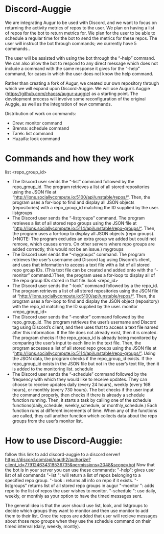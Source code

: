 # Discord-Auggie
We are integrating Augur to be used with Discord, and we want to focus on returning the activity metrics of repos to the user. We plan on having a list of repos for the bot to return metrics for. We plan for the user to be able to schedule a regular time for the bot to send the metrics for these repos. The user will instruct the bot through commands; we currently have 5 commands..   

The user will be assisted with using the bot through the “-help” command. We can also allow the bot to respond to any direct message which does not include a command with the same response it gives for the “-help” command, for cases in which the user does not know the help command.

Rather than creating a fork of Augur, we created our own repository through which we will expand upon Discord-Auggie. We will use Augur’s Auggie (https://github.com/chaoss/augur-auggie) as a starting point. The development process will involve some reconfiguration of the original Auggie, as well as the integration of new commands. 


Distribution of work on commands:
- Drew: monitor command
- Brenna: schedule command
- Tarek: list command
- Huzaifa: look command

# Commands and how they work
list <repo_group_id>
- The Discord user sends the “-list” command followed by the repo_group_id. The program retrieves a list of all stored repositories using the JSON file at “http://lions.sociallycompute.io:5100/api/unstable/repos/“. Then, the program uses a for-loop to find and display all JSON objects (repositories) with a repo_group_id matching the ID supplied by the user. 
listgroups
- The Discord user sends the “-listgroups” command. The program retrieves a list of all stored repo groups using the JSON file at “http://lions.sociallycompute.io:5114/api/unstable/repo-groups/“. Then, the program uses a for-loop to display all JSON objects (repo groups). (*NOTE: The program excludes an extra group we added but could not remove, which causes errors. On other servers where repo groups are added correctly, this would not be an issue.)
mygroups
- The Discord user sends the “-mygroups” command. The program retrieves the user’s username and Discord tag using Discord’s client, and uses that information to access a text file with a list of all stored repo group IDs.  (This text file can be created and added onto with the “-monitor” command.)Then, the program uses a for-loop to display all of the repo group IDs stored in that file. 
look <repo_id>
- The Discord user sends the “-look” command followed by a the repo_id. The program retrieves a list of all stored repositories using the JSON file at “http://lions.sociallycompute.io:5100/api/unstable/repos/“. Then, the program uses a for-loop to find and display the JSON object (repository) with the repo_id matching the ID supplied by the user. 
monitor <repo_group_id>
- The Discord user sends the “-monitor” command followed by the repo_group_id. The program retrieves the user’s username and Discord tag using Discord’s client, and then uses that to access a text file named after this information. If the file does not already exist, then it is created. The program checks if the repo_group_id is already being monitored by comparing the user’s input to each line in the text file. Then, the program accesses a list of all stored repo groups using the JSON file at “http://lions.sociallycompute.io:5114/api/unstable/repo-groups/”. Using the JSON data, the program checks if the repo_group_id exists. If the repo_group_id exists in the JSON file but not in the user’s text file, then it is added to the monitoring list.
schedule <frequency>
- The Discord user sends the “-schedule” command followed by the frequency with which they would like to receive updates. They can choose to receive updates daily (every 24 hours), weekly (every 168 hours), or monthly (every 730 hours).  The bot checks if the user input the command properly, then checks if there is already a schedule function running. Then, it starts a task by calling one of the schedule functions(daily_schedule, weekly_schedule, or monthly_schedule.) Each function runs at different increments of time. When any of the functions are called, they call another function which collects data about the repo groups from the user’s monitor list.

# How to use Discord-Auggie: 
follow this link to add discord-auggie to a discord server!
https://discord.com/api/oauth2/authorize?client_id=779124634318536735&permissions=2048&scope=bot
Now that the bot is in your server you can use these commands: 
"-help": gives user list of all commands
"-list <repo group ID>": will return a list of repos belonging to a specified repo group.
"-look <repo ID>: returns all info on repo if it exists.
"-listgroups" returns list of all stored repo groups in augur
"-monitor <repo group ID>": adds repo to the list of repos the user wishes to monitor.
"-schedule <frequency>": use daily, weekly, or monthly as your option to have the timed messages sent. 

The general idea is that the user should use list, look, and listgroups to decide which groups they want to monitor and then use monitor to add them to their list. Once the repos are added that user will recieve messages about those repo groups when they use the schedule command on their timed interval (daily, weekly, montly). 

